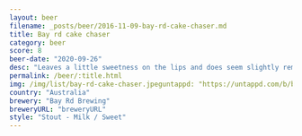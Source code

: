 ```yaml
---
layout: beer
filename: _posts/beer/2016-11-09-bay-rd-cake-chaser.md
title: Bay rd cake chaser
category: beer
score: 8
beer-date: "2020-09-26"
desc: "Leaves a little sweetness on the lips and does seem slightly reminiscent of a heavy cake. Basically a sweet stout but very drinkable"
permalink: /beer/:title.html
img: /img/list/bay-rd-cake-chaser.jpeguntappd: "https://untappd.com/b/bay-rd-brewing-cake-chaser/3880175"
country: "Australia"
brewery: "Bay Rd Brewing"
breweryURL: "breweryURL"
style: "Stout - Milk / Sweet"
---
```

